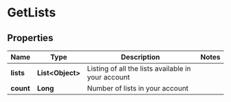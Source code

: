
# GetLists

## Properties
Name | Type | Description | Notes
------------ | ------------- | ------------- | -------------
**lists** | **List&lt;Object&gt;** | Listing of all the lists available in your account | 
**count** | **Long** | Number of lists in your account | 



